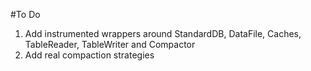 #To Do

1. Add instrumented wrappers around StandardDB, DataFile, Caches, TableReader, TableWriter and Compactor
2. Add real compaction strategies